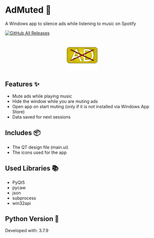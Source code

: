 # AdMuted 🎵
A Windows app to silence ads while listening to music on Spotify  
 
 [![GitHub All Releases](https://img.shields.io/github/downloads/g5fighter/AdMuted/total)](https://github.com/g5fighter/AdMuted/releases)
 
<div align="center">
  <img src="https://raw.githubusercontent.com/g5fighter/AdMuted/main/iconadmuted.png" alt="icon" width="100px">
</div>

## Features ✨
- Mute ads while playing music  
- Hide the window while you are muting ads  
- Open app on start muting (only if it is not installed via Windows App Store)  
- Data saved for next sessions  

## Includes 📦
- The QT design file (main.ui)  
- The icons used for the app

## Used Libraries 📚
- PyQt5  
- pycaw  
- json  
- subprocess  
- win32api  

## Python Version 🐍
Developed with: 3.7.9  
